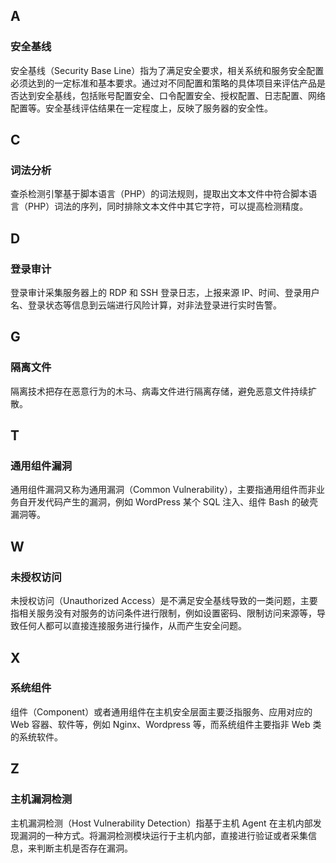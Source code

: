 ## A

### 安全基线

安全基线（Security Base Line）指为了满足安全要求，相关系统和服务安全配置必须达到的一定标准和基本要求。通过对不同配置和策略的具体项目来评估产品是否达到安全基线，包括账号配置安全、口令配置安全、授权配置、日志配置、网络配置等。安全基线评估结果在一定程度上，反映了服务器的安全性。

## C

### 词法分析

查杀检测引擎基于脚本语言（PHP）的词法规则，提取出文本文件中符合脚本语言（PHP）词法的序列，同时排除文本文件中其它字符，可以提高检测精度。

## D

### 登录审计

登录审计采集服务器上的 RDP 和 SSH 登录日志，上报来源 IP、时间、登录用户名、登录状态等信息到云端进行风险计算，对非法登录进行实时告警。

## G

### 隔离文件

隔离技术把存在恶意行为的木马、病毒文件进行隔离存储，避免恶意文件持续扩散。

## T

### 通用组件漏洞

通用组件漏洞又称为通用漏洞（Common Vulnerability），主要指通用组件而非业务自开发代码产生的漏洞，例如 WordPress 某个 SQL 注入、组件 Bash 的破壳漏洞等。

## W

### 未授权访问

未授权访问（Unauthorized Access）是不满足安全基线导致的一类问题，主要指相关服务没有对服务的访问条件进行限制，例如设置密码、限制访问来源等，导致任何人都可以直接连接服务进行操作，从而产生安全问题。

## X

### 系统组件

组件（Component）或者通用组件在主机安全层面主要泛指服务、应用对应的 Web 容器、软件等，例如 Nginx、Wordpress 等，而系统组件主要指非 Web 类的系统软件。

## Z

### 主机漏洞检测

主机漏洞检测（Host Vulnerability Detection）指基于主机 Agent 在主机内部发现漏洞的一种方式。将漏洞检测模块运行于主机内部，直接进行验证或者采集信息，来判断主机是否存在漏洞。